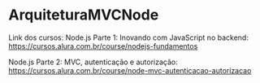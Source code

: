 # ArquiteturaMVCNode

Link dos cursos:
Node.js Parte 1: Inovando com JavaScript no backend:
https://cursos.alura.com.br/course/nodejs-fundamentos

Node.js Parte 2: MVC, autenticação e autorização:
https://cursos.alura.com.br/course/node-mvc-autenticacao-autorizacao
